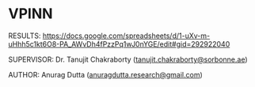 # VPINN
RESULTS: https://docs.google.com/spreadsheets/d/1-uXv-m-uHhh5c1kt6O8-PA_AWvDh4fPzzPq1wJ0nYGE/edit#gid=292922040

SUPERVISOR: Dr. Tanujit Chakraborty (tanujit.chakraborty@sorbonne.ae)

AUTHOR: Anurag Dutta (anuragdutta.research@gmail.com)
